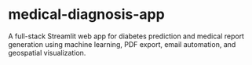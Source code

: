 # medical-diagnosis-app
A full-stack Streamlit web app for diabetes prediction and medical report generation using machine learning, PDF export, email automation, and geospatial visualization.
